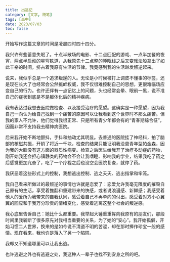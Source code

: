 ```yaml
---
title: 出逃记
category: [文学, 随笔]
tags: [高中]
date: 2023/07/03
toc: false
---
```


开始写作这篇文章的时间是凌晨四时四十四分。

<!-- more -->

我兴许有些蓄意失眠了。十点半散场的电影、十二点匹配的游戏、一点半加餐的夜宵、两点半启动的星穹铁道，从我原先十二点整的睡眠线之后又变戏法般拿出了如此丰裕的时间，挤占着我原有生活的节律。我竟感到我的生活越发叛逆起来。

说来，我似乎总是一个追求叛逆的人。无论是小时候被打上调皮不懂事的标签，还是现在长大了也经常会公然挑衅权威，我不仅很难控制自己的思想，更很难临场应变自己的行为。也许还伴有一点记忆上的问题，头也经常会晕、眼前一黑，说不准自己的症状到底是不是躯体化后的精神疾病。

我有表达过我想去医院做检查、以及接受治疗的愿望。这确实是一种愿望，因为我自己一向认为给自己找到一个痛苦的原因可以让我看到这个世界时不那么痛苦。但我的家人不允许，他们觉得我很正常、只是所有青少年都会有的“青春期综合征”，因而非常不支持我去精神病医院。

后来我开始不断地颤抖，手抖和抽动尤其明显。去普通的医院挂了神经科，拍了脑部的核磁共振，开销了将近一千块，检查的结果只能证明我没患青年型帕金森，因为我的大脑没有这方面的器质性病变。检查之后医生给我开了治疗多动症的药物，刚开始我还会担心镇静类的药物会不会让我嗜睡、影响我的学业，结果我吃了药之后感觉更加亢奋了，吃了一个疗程之后也没空会医院复查，就停了药。

我厌恶着这些形式上的控制，我想逃出控制、逃之夭夭、逃出指掌和牢笼。

我自己看来所做过的最叛逆的事情也许就是恋爱了：恋爱允许我毫无限度的摧毁自己原有的生活，享受着推翻和重建带来的快感，或者说浪漫感、新鲜感；我感受着他人的爱所为我带来的自我认同，感受着自己不再单向的付出，感受着对方小心翼翼的回应和于我万分珍贵的情绪变化，感受着逃离这整个社会的叛逆感。

我心底里告诉自己：她比什么都重要。我举起大锤重重挥向我原有的朋友们，那段时间里我斩断了很多原先对我相当重要的关系，为了她的“安心”。我开始孤僻，开始习惯二人世界，换来的是如今说不清道不明的苦涩，却在那时捧作珍宝一般的感情。现在看来，我也许是落入了另一个陷阱。

我却又不知道哪里可以让我出逃。

也许逃避之外也有逃避之处，我这种人一辈子也找不到安身之所的吧。